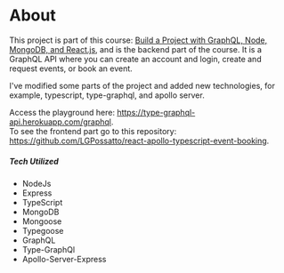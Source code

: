 # About

This project is part of this course: [Build a Project with GraphQL, Node, MongoDB, and React.js](https://www.youtube.com/playlist?list=PL55RiY5tL51rG1x02Yyj93iypUuHYXcB_), 
and is the backend part of the course. It is a GraphQL API where you can create an account and login, 
create and request events, or book an event.  

I've modified some parts of the project and added new technologies, for example, typescript, type-graphql, and apollo server.

Access the playground here: https://type-graphql-api.herokuapp.com/graphql.  
To see the frontend part go to this repository: https://github.com/LGPossatto/react-apollo-typescript-event-booking.   
  
##### Tech Utilized
- NodeJs  
- Express  
- TypeScript  
- MongoDB  
- Mongoose  
- Typegoose  
- GraphQL  
- Type-GraphQl  
- Apollo-Server-Express  
